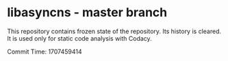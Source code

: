 # libasyncns - master branch

This repository contains frozen state of the repository.
Its history is cleared. It is used only for static code
analysis with Codacy.

Commit Time: 1707459414